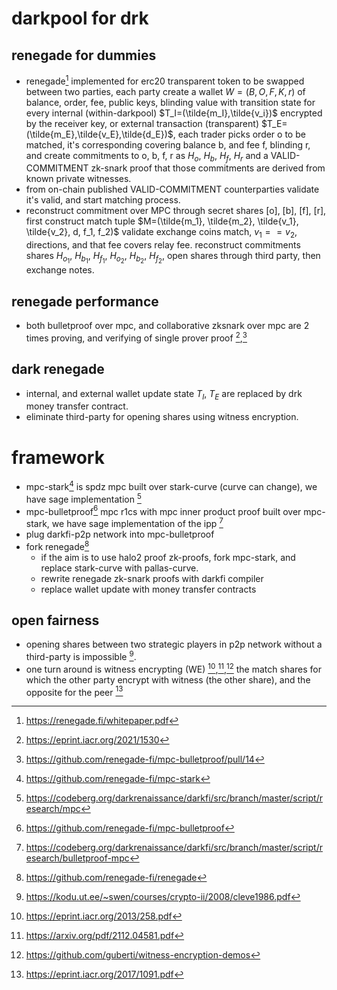 # darkpool for drk

## renegade for dummies

- renegade[^1] implemented for erc20 transparent token to be swapped between two parties, each party create a wallet $W = (B,O,F,K,r)$ of balance, order, fee, public keys, blinding value with transition state for every internal (within-darkpool) $T_I=(\tilde{m_I},\tilde{v_i})$ encrypted by the receiver key, or external transaction (transparent) $T_E=(\tilde{m_E},\tilde{v_E},\tilde{d_E})$, each trader picks order o to be matched, it's corresponding covering balance b, and fee f, blinding r, and create commitments to o, b, f, r as $H_o$, $H_b$, $H_f$, $H_r$ and a VALID-COMMITMENT zk-snark proof that those commitments are derived from known private witnesses.
- from on-chain published VALID-COMMITMENT counterparties validate it's valid, and start matching process.
- reconstruct commitment over MPC through secret shares [o], [b], [f], [r], first construct match tuple $M=(\tilde{m_1}, \tilde{m_2}, \tilde{v_1}, \tilde{v_2}, d, f_1, f_2)$ validate exchange coins match, $v_1==v_2$, directions, and that fee covers relay fee. reconstruct commitments shares $H_{o_1}$, $H_{b_1}$, $H_{f_1}$, $H_{o_2}$, $H_{b_2}$, $H_{f_2}$, open shares through third party, then exchange notes.

## renegade performance
- both bulletproof over mpc, and collaborative zksnark over mpc are 2 times proving, and verifying of single prover proof [^10],[^11]

## dark renegade

- internal, and external wallet update state $T_I$, $T_E$ are replaced by drk money transfer contract.
- eliminate third-party for opening shares using witness encryption.

# framework

- mpc-stark[^2] is spdz mpc built over stark-curve (curve can change), we have sage implementation [^12]
- mpc-bulletproof[^3] mpc r1cs with mpc inner product proof built over mpc-stark, we have sage implementation of the ipp [^13]
- plug darkfi-p2p network into mpc-bulletproof
- fork renegade[^4]
  - if the aim is to use halo2 proof zk-proofs, fork mpc-stark, and replace stark-curve with pallas-curve.
  - rewrite renegade zk-snark proofs with darkfi compiler
  - replace wallet update with money transfer contracts

## open fairness
   - opening shares between two strategic players in p2p network without a third-party is impossible [^5].
   - one turn around is witness encrypting (WE) [^6],[^9],[^8]  the match shares  for which the other party encrypt with witness (the other share), and the opposite for the peer [^7]

[^1]: https://renegade.fi/whitepaper.pdf
[^2]: https://github.com/renegade-fi/mpc-stark
[^3]: https://github.com/renegade-fi/mpc-bulletproof
[^4]: https://github.com/renegade-fi/renegade
[^5]: https://kodu.ut.ee/~swen/courses/crypto-ii/2008/cleve1986.pdf
[^6]: https://eprint.iacr.org/2013/258.pdf
[^7]: https://eprint.iacr.org/2017/1091.pdf
[^8]: https://github.com/guberti/witness-encryption-demos
[^9]: https://arxiv.org/pdf/2112.04581.pdf
[^10]: https://eprint.iacr.org/2021/1530
[^11]: https://github.com/renegade-fi/mpc-bulletproof/pull/14
[^12]: https://codeberg.org/darkrenaissance/darkfi/src/branch/master/script/research/mpc
[^13]: https://codeberg.org/darkrenaissance/darkfi/src/branch/master/script/research/bulletproof-mpc
